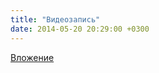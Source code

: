```yaml
---
title: "Видеозапись"
date: 2014-05-20 20:29:00 +0300
---
```



[Вложение](https://vk.com/video37791457_168858466)
